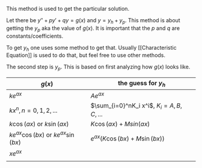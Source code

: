 This method is used to get the particular solution.

Let there be $y''+ py'+qy=g(x)$ and $y=y_h+y_p$. This method is about getting the $y_p$ aka the value of $g(x)$. It is important that the $p$ and $q$ are constants/coefficients.

To get $y_h$ one uses some method to get that. Usually [[Characteristic Equation]] is used to do that, but feel free to use other methods.

The second step is $y_p$. This is based on first analyzing how $g(x)$ looks like.

| $g(x)$                                   | the guess for $y_h$                        |
| ---------------------------------------- | ------------------------------------------ |
| $ke^{ax}$                                | $Ae^{a x}$                                 |
| $kx^n,  n= 0, 1, 2, ...$                 | $\sum_{i=0}^nK_i x^i$, $K_i= A, B, C, ...$ |
| $k \cos(ax)$ or $k \sin(ax)$             | $K \cos(ax) + M sin(ax)$                   |
| $ke^{ax} \cos(bx)$ or $ke^{ax} \sin(bx)$ | $e^{ax}(K \cos(bx)+M \sin(bx))$            |
| $xe^{ax}$                                |                                            |
|                                          |                                            |


